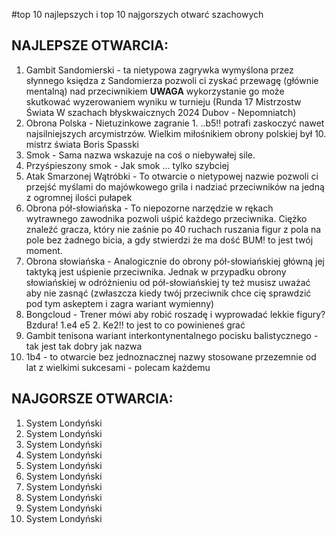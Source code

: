 #top 10 najlepszych i top 10 najgorszych otwarć szachowych 

## NAJLEPSZE OTWARCIA:
1. Gambit Sandomierski - ta nietypowa zagrywka wymyślona przez słynnego księdza z Sandomierza pozwoli ci zyskać przewagę (głównie mentalną) nad przeciwnikiem **UWAGA** wykorzystanie go może skutkować wyzerowaniem wyniku w turnieju (Runda 17 Mistrzostw Świata W szachach błyskwaicznych 2024 Dubov - Nepomniatch) 
2. Obrona Polska - Nietuzinkowe zagranie 1. ..b5!! potrafi zaskoczyć nawet najsilniejszych arcymistrzów. Wielkim miłośnikiem obrony polskiej był 10. mistrz świata Boris Spasski  
3. Smok - Sama nazwa wskazuje na coś o niebywałej sile.
4. Przyśpieszony smok - Jak smok ... tylko szybciej
5. Atak Smarzonej Wątróbki - To otwarcie o nietypowej nazwie pozwoli ci przejść myślami do majówkowego grila i nadziać przeciwników na jedną z ogromnej ilości pułapek
6. Obrona pół-słowiańska - To niepozorne narzędzie w rękach wytrawnego zawodnika pozwoli uśpić każdego przeciwnika. Ciężko znaleźć gracza, który nie zaśnie po 40 ruchach ruszania figur z pola na pole bez żadnego bicia, a gdy stwierdzi że ma dość BUM! to jest twój moment.
7. Obrona słowiańska - Analogicznie do obrony pół-słowiańskiej główną jej taktyką jest uśpienie przeciwnika. Jednak w przypadku obrony słowiańskiej w odróżnieniu od pół-słowiańskiej ty też musisz uważać aby nie zasnąć (zwłaszcza kiedy twój przeciwnik chce cię sprawdzić pod tym askeptem i zagra wariant wymienny)
8. Bongcloud - Trener mówi aby robić roszadę i wyprowadać lekkie figury? Bzdura! 1.e4 e5 2. Ke2!! to jest to co powinieneś grać
9. Gambit tenisona wariant interkontynentalnego pocisku balistycznego - tak jest tak dobry jak nazwa
10. 1b4 - to otwarcie bez jednoznacznej nazwy stosowane przezemnie od lat z wielkimi sukcesami - polecam każdemu

## NAJGORSZE OTWARCIA:
1. System Londyński
1. System Londyński
2. System Londyński
3. System Londyński
4. System Londyński
5. System Londyński
6. System Londyński
7. System Londyński
8. System Londyński
9. System Londyński

